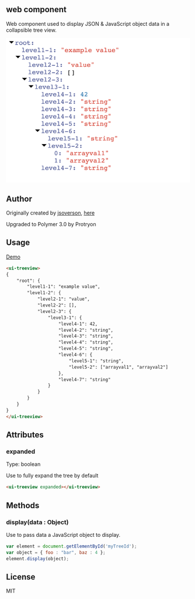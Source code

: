 <ui-treeview> web component
---------------------------

Web component used to display JSON & JavaScript object data in a collapsible tree view.

<img src="./ui-treeview.png">

## Author

Originally created by [jsoverson](https://github.com/jsoverson), [here](https://github.com/jsoverson/ui-treeview)

Upgraded to Polymer 3.0 by Protryon

## Usage

[Demo](http://jsoverson.github.io/ui-treeview)

```html
<ui-treeview>
{
    "root": {
        "level1-1": "example value",
        "level1-2": {
            "level2-1": "value",
            "level2-2": [],
            "level2-3": {
                "level3-1": {
                    "level4-1": 42,
                    "level4-2": "string",
                    "level4-3": "string",
                    "level4-4": "string",
                    "level4-5": "string",
                    "level4-6": {
                        "level5-1": "string",
                        "level5-2": ["arrayval1", "arrayval2"]
                    },
                    "level4-7": "string"
                }
            }
        }
    }
}
</ui-treeview>
```

## Attributes

### expanded

Type: boolean

Use to fully expand the tree by default

```html
<ui-treeview expanded></ui-treeview>
```

## Methods

### display(data : Object)

Use to pass data a JavaScript object to display.

```javascript
var element = document.getElementById('myTreeId');
var object = { foo : "bar", baz : 4 };
element.display(object);
```

## License

MIT
